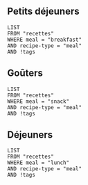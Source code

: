 ## Petits déjeuners

```dataview
LIST
FROM "recettes"
WHERE meal = "breakfast"
AND recipe-type = "meal"
AND !tags
```

## Goûters

```dataview
LIST
FROM "recettes"
WHERE meal = "snack"
AND recipe-type = "meal"
AND !tags
```

## Déjeuners

```dataview
LIST
FROM "recettes"
WHERE meal = "lunch"
AND recipe-type = "meal"
AND !tags
```
